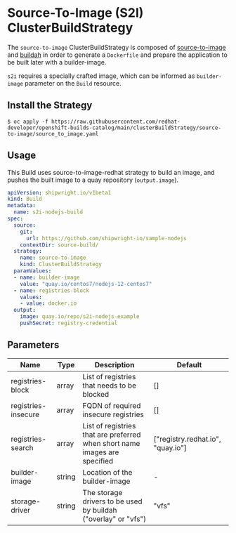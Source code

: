 # Source-To-Image (S2I) ClusterBuildStrategy
The `source-to-image` ClusterBuildStrategy is composed of [source-to-image](https://github.com/openshift/source-to-image/) and [buildah](https://github.com/containers/buildah) in order to generate a `Dockerfile` and prepare the application to be built later with a builder-image.

`s2i` requires a specially crafted image, which can be informed as `builder-image` parameter on the `Build` resource.

## Install the Strategy

```
$ oc apply -f https://raw.githubusercontent.com/redhat-developer/openshift-builds-catalog/main/clusterBuildStrategy/source-to-image/source_to_image.yaml
```

## Usage
This Build uses source-to-image-redhat strategy to build an image, and pushes the built image to a quay repository (`output.image`).

```yaml
apiVersion: shipwright.io/v1beta1
kind: Build
metadata:
  name: s2i-nodejs-build
spec:
  source:
    git:
      url: https://github.com/shipwright-io/sample-nodejs
    contextDir: source-build/
  strategy:
    name: source-to-image
    kind: ClusterBuildStrategy
  paramValues:
  - name: builder-image
    value: "quay.io/centos7/nodejs-12-centos7"
  - name: registries-block
    values:
    - value: docker.io 
  output:
    image: quay.io/repo/s2i-nodejs-example
    pushSecret: registry-credential
```

## Parameters

| Name | Type | Description | Default |
| ---- | ---- | ----------- | ------- |
| registries-block | array | List of registries that needs to be blocked | [] |
| registries-insecure | array | FQDN of required insecure registries | [] |
| registries-search | array | List of registries that are preferred when short name images are specified | ["registry.redhat.io", "quay.io"] |
| builder-image | string | Location of the builder-image | - |
| storage-driver | string | The storage drivers to be used by buildah ("overlay" or "vfs") | "vfs" |
